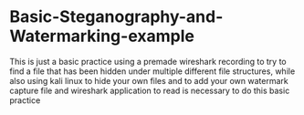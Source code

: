 # Basic-Steganography-and-Watermarking-example
This is just a basic practice using a premade wireshark recording to try to find a file that has been hidden under multiple different file structures, while also using kali linux to hide your own files and to add your own watermark
capture file and wireshark application to read is necessary to do this basic practice
